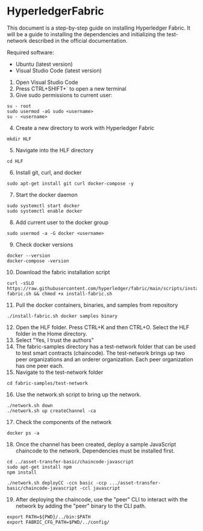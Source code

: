 # HyperledgerFabric

This document is a step-by-step guide on installing Hyperledger Fabric. It will be a guide to installing the dependencies and initializing the test-network described in the official documentation.

Required software:
* Ubuntu (latest version)
* Visual Studio Code (latest version)

1. Open Visual Studio Code
2. Press CTRL+SHIFT+` to open a new terminal
3. Give sudo permissions to current user:
```
su - root
sudo usermod -aG sudo <username>
su - <username>
```
4. Create a new directory to work with Hyperledger Fabric
```
mkdir HLF
```
5. Navigate into the HLF directory
```
cd HLF
```
6. Install git, curl, and docker
```
sudo apt-get install git curl docker-compose -y
```
7. Start the docker daemon
```
sudo systemctl start docker
sudo systemctl enable docker
```
8. Add current user to the docker group
```
sudo usermod -a -G docker <username>
```
9. Check docker versions
```
docker --version
docker-compose -version
```
10. Download the fabric installation script
```
curl -sSLO https://raw.githubusercontent.com/hyperledger/fabric/main/scripts/install-fabric.sh && chmod +x install-fabric.sh
```
11. Pull the docker containers, binaries, and samples from repository
```
./install-fabric.sh docker samples binary
```
12. Open the HLF folder. Press CTRL+K and then CTRL+O. Select the HLF folder in the Home directory.
13. Select "Yes, I trust the authors"
14. The fabric-samples directory has a test-network folder that can be used to test smart contracts (chaincode). The test-network brings up two peer organizations and an orderer organization. Each peer organization has one peer each.
15. Navigate to the test-network folder
```
cd fabric-samples/test-network
```
16. Use the network.sh script to bring up the network.
```
./network.sh down
./network.sh up createChannel -ca
```
17. Check the components of the network
```
docker ps -a
```
18. Once the channel has been created, deploy a sample JavaScript chaincode to the network. Dependencies must be installed first.
```
cd ../asset-transfer-basic/chaincode-javascript
sudo apt-get install npm
npm install
```
```
./network.sh deployCC -ccn basic -ccp .../asset-transfer-basic/chaincode-javascript -ccl javascript
```
19. After deploying the chaincode, use the "peer" CLI to interact with the network by adding the "peer" binary to the CLI path.
```
export PATH=${PWD}/../bin:$PATH
export FABRIC_CFG_PATH=$PWD/../config/
```

